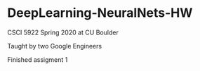 # DeepLearning-NeuralNets-HW
CSCI 5922 Spring 2020 at CU Boulder

Taught by two Google Engineers

Finished assigment 1
